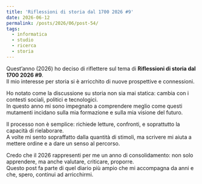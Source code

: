 ```yaml
---
title: 'Riflessioni di storia dal 1700 2026 #9'
date: 2026-06-12
permalink: /posts/2026/06/post-54/
tags:
  - informatica
  - studio
  - ricerca
  - storia
---
```


Quest’anno (2026) ho deciso di riflettere sul tema di **Riflessioni di storia dal 1700 2026 #9**.  
Il mio interesse per storia si è arricchito di nuove prospettive e connessioni.  

Ho notato come la discussione su storia non sia mai statica: cambia con i contesti sociali, politici e tecnologici.  
In questo anno mi sono impegnato a comprendere meglio come questi mutamenti incidano sulla mia formazione e sulla mia visione del futuro.  

Il processo non è semplice: richiede letture, confronti, e soprattutto la capacità di rielaborare.  
A volte mi sento sopraffatto dalla quantità di stimoli, ma scrivere mi aiuta a mettere ordine e a dare un senso al percorso.  

Credo che il 2026 rappresenti per me un anno di consolidamento: non solo apprendere, ma anche valutare, criticare, proporre.  
Questo post fa parte di quel diario più ampio che mi accompagna da anni e che, spero, continui ad arricchirmi.  

